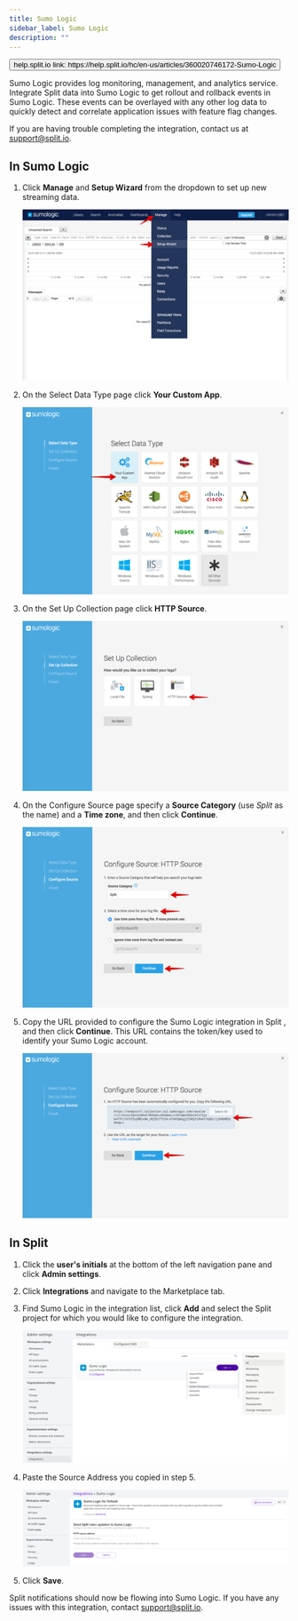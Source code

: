 ```yaml
---
title: Sumo Logic
sidebar_label: Sumo Logic
description: ""
---
```


<p>
  <button style={{borderRadius:'8px', border:'1px', fontFamily:'Courier New', fontWeight:'800', textAlign:'left'}}> help.split.io link: https://help.split.io/hc/en-us/articles/360020746172-Sumo-Logic </button>
</p>

Sumo Logic provides log monitoring, management, and analytics service. Integrate Split data into Sumo Logic to get rollout and rollback events in Sumo Logic. These events can be overlayed with any other log data to quickly detect and correlate application issues with feature flag changes.

If you are having trouble completing the integration, contact us at [support@split.io](mailto:support@split.io).

## In Sumo Logic
 
1. Click **Manage** and **Setup Wizard** from the dropdown to set up new streaming data.

   ![](./static/sumologic-setupwizard.png)

2. On the Select Data Type page click **Your Custom App**.

   ![](./static/sumologic-selectdatatype.png)

3. On the Set Up Collection page click **HTTP Source**.

   ![](./static/sumologic-setupcollection.png)

4. On the Configure Source page specify a **Source Category** (use *Split* as the name) and a **Time zone**, and then click **Continue**.

   ![](./static/sumologic-configuresource.png)

5. Copy the URL provided to configure the Sumo Logic integration in Split , and then click **Continue**. This URL contains the token/key used to identify your Sumo Logic account.

   ![](./static/sumologic-httpsource.png)

## In Split

1. Click the **user's initials** at the bottom of the left navigation pane and click **Admin settings**.
2. Click **Integrations** and navigate to the Marketplace tab.
3. Find Sumo Logic in the integration list, click **Add** and select the Split project for which you would like to configure the integration.

   ![](./static/sumologic-splitadmin.png)

4. Paste the Source Address you copied in step 5.

   ![](./static/sumologic-integration.png)

5. Click **Save**.

Split notifications should now be flowing into Sumo Logic. If you have any issues with this integration, contact [support@split.io](mailto:support@split.io).
